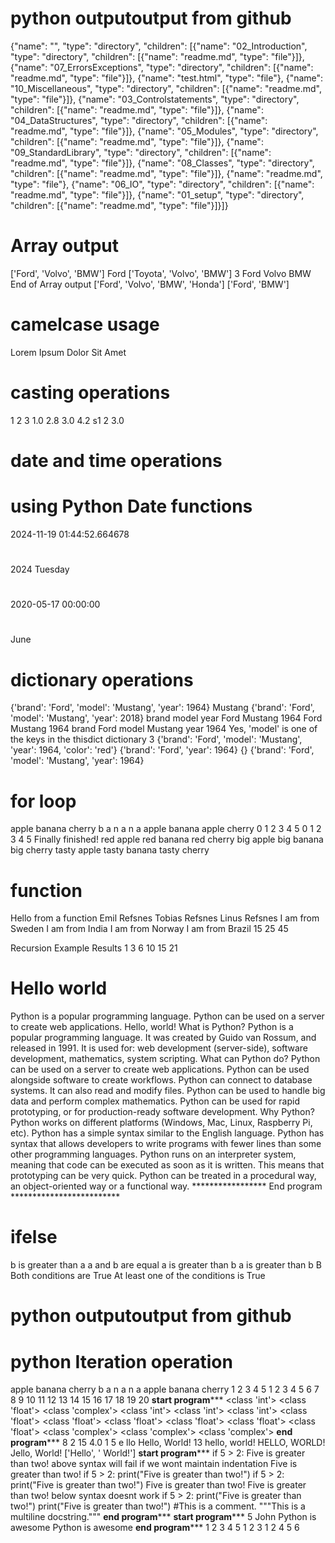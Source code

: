# python outputoutput from github
{"name": "", "type": "directory", "children": [{"name": "02_Introduction", "type": "directory", "children": [{"name": "readme.md", "type": "file"}]}, {"name": "07_ErrorsExceptions", "type": "directory", "children": [{"name": "readme.md", "type": "file"}]}, {"name": "test.html", "type": "file"}, {"name": "10_Miscellaneous", "type": "directory", "children": [{"name": "readme.md", "type": "file"}]}, {"name": "03_Controlstatements", "type": "directory", "children": [{"name": "readme.md", "type": "file"}]}, {"name": "04_DataStructures", "type": "directory", "children": [{"name": "readme.md", "type": "file"}]}, {"name": "05_Modules", "type": "directory", "children": [{"name": "readme.md", "type": "file"}]}, {"name": "09_StandardLibrary", "type": "directory", "children": [{"name": "readme.md", "type": "file"}]}, {"name": "08_Classes", "type": "directory", "children": [{"name": "readme.md", "type": "file"}]}, {"name": "readme.md", "type": "file"}, {"name": "06_IO", "type": "directory", "children": [{"name": "readme.md", "type": "file"}]}, {"name": "01_setup", "type": "directory", "children": [{"name": "readme.md", "type": "file"}]}]}
# Array output

['Ford', 'Volvo', 'BMW']
Ford
['Toyota', 'Volvo', 'BMW']
3
Ford
Volvo
BMW
 End of Array output
['Ford', 'Volvo', 'BMW', 'Honda']
['Ford', 'BMW']
# camelcase usage
Lorem Ipsum Dolor Sit Amet
# casting operations
1
2
3
1.0
2.8
3.0
4.2
s1
2
3.0
# date and time operations 
# using Python Date functions
2024-11-19 01:44:52.664678
# ####################
2024
Tuesday
# ####################
2020-05-17 00:00:00
# ####################
June
# ####################
# dictionary operations 
{'brand': 'Ford', 'model': 'Mustang', 'year': 1964}
Mustang
{'brand': 'Ford', 'model': 'Mustang', 'year': 2018}
brand
model
year
Ford
Mustang
1964
Ford
Mustang
1964
brand Ford
model Mustang
year 1964
Yes, 'model' is one of the keys in the thisdict dictionary
3
{'brand': 'Ford', 'model': 'Mustang', 'year': 1964, 'color': 'red'}
{'brand': 'Ford', 'year': 1964}
{}
{'brand': 'Ford', 'model': 'Mustang', 'year': 1964}
# for loop
apple
banana
cherry
b
a
n
a
n
a
apple
banana
apple
cherry
0
1
2
3
4
5
0
1
2
3
4
5
Finally finished!
red apple
red banana
red cherry
big apple
big banana
big cherry
tasty apple
tasty banana
tasty cherry
# function 
Hello from a function
Emil Refsnes
Tobias Refsnes
Linus Refsnes
I am from Sweden
I am from India
I am from Norway
I am from Brazil
15
25
45


Recursion Example Results
1
3
6
10
15
21
# Hello world
Python is a popular programming language.
Python can be used on a server to create web applications.
Hello, world!
What is Python?
Python is a popular programming language. It was created by Guido van Rossum, and released in 1991.
It is used for:
web development (server-side),
software development,
mathematics,
system scripting.
What can Python do?
Python can be used on a server to create web applications.
Python can be used alongside software to create workflows.
Python can connect to database systems. It can also read and modify files.
Python can be used to handle big data and perform complex mathematics.
Python can be used for rapid prototyping, or for production-ready software development.
Why Python?
Python works on different platforms (Windows, Mac, Linux, Raspberry Pi, etc).
Python has a simple syntax similar to the English language.
Python has syntax that allows developers to write programs with fewer lines than some other programming languages.
Python runs on an interpreter system, meaning that code can be executed as soon as it is written. This means that prototyping can be very quick.
Python can be treated in a procedural way, an object-oriented way or a functional way.
***************** End program *************************
# ifelse
b is greater than a
a and b are equal
a is greater than b
a is greater than b
B
Both conditions are True
At least one of the conditions is True
# python outputoutput from github
# python Iteration operation
apple
banana
cherry
b
a
n
a
n
a
apple
banana
cherry
1
2
3
4
5
1
2
3
4
5
6
7
8
9
10
11
12
13
14
15
16
17
18
19
20
******************************start program*********************************
<class 'int'>
<class 'float'>
<class 'complex'>
<class 'int'>
<class 'int'>
<class 'int'>
<class 'float'>
<class 'float'>
<class 'float'>
<class 'float'>
<class 'float'>
<class 'float'>
<class 'complex'>
<class 'complex'>
<class 'complex'>
******************************end program*********************************
8
2
15
4.0
1
5
e
llo
Hello, World!
13
hello, world!
HELLO, WORLD!
Jello, World!
['Hello', ' World!']
******************************start program*********************************
if 5 > 2:
Five is greater than two!
above syntax will fail if we wont maintain indentation
Five is greater than two!
if 5 > 2:
    print("Five is greater than two!")
if 5 > 2:
        print("Five is greater than two!") 
Five is greater than two!
Five is greater than two!
 below syntax doesnt work
if 5 > 2:
 print("Five is greater than two!")
        print("Five is greater than two!")
#This is a comment.
"""This is a
multiline docstring."""
******************************end program*********************************
******************************start program*********************************
5
John
Python is awesome
Python is awesome
******************************end program*********************************
1
2
3
4
5
1
2
3
1
2
4
5
6
